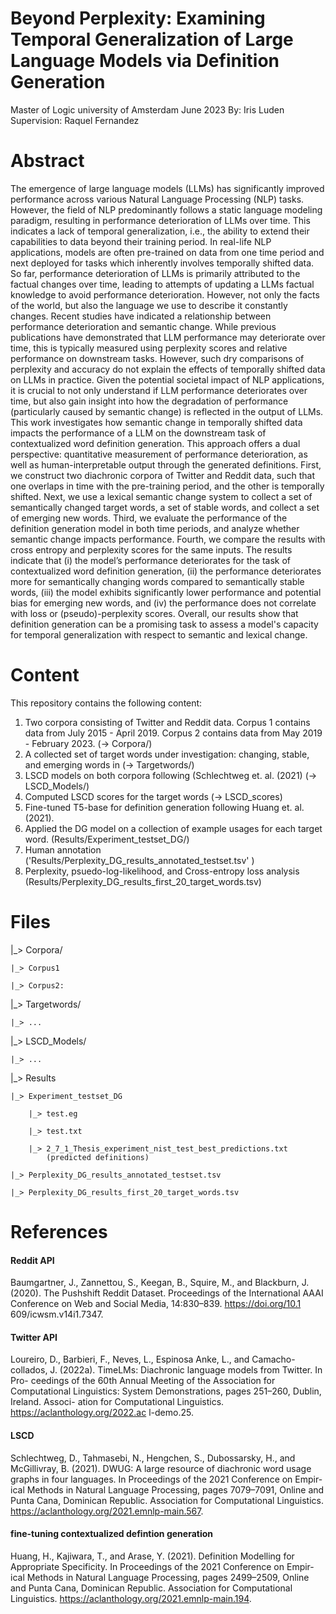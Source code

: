 # Beyond Perplexity: Examining Temporal Generalization of Large Language Models via Definition Generation
Master of Logic
university of Amsterdam
June 2023 
By: Iris Luden
Supervision: Raquel Fernandez

# Abstract 
The emergence of large language models (LLMs) has significantly improved performance across various Natural Language Processing (NLP) tasks. However, the field of NLP predominantly follows a static language modeling paradigm, resulting in performance deterioration of LLMs over time. This indicates a lack of temporal generalization, i.e., the ability to extend their capabilities to data beyond their training period. In real-life NLP applications, models are often pre-trained on data from one time period and next deployed for tasks which inherently involves temporally shifted data. So far, performance deterioration of LLMs is primarily attributed to the factual changes over time, leading to attempts of updating a LLMs factual knowledge to avoid performance deterioration. However, not only the facts of the world, but also the language we use to describe it constantly changes. Recent studies have indicated a relationship between performance deterioration and semantic change. While previous publications have demonstrated that LLM performance may deteriorate over time, this is typically measured using perplexity scores and relative performance on downstream tasks. However, such dry comparisons of perplexity and accuracy do not explain the effects of temporally shifted data on LLMs in practice. Given the potential societal impact of NLP applications, it is crucial to not only understand if LLM performance deteriorates over time, but also gain insight into how the degradation of performance (particularly caused by semantic change) is reflected in the output of LLMs. This work investigates how semantic change in temporally shifted data impacts the performance of a LLM on the downstream task of contextualized word definition generation. This approach offers a dual perspective: quantitative measurement of performance deterioration, as well as human-interpretable output through the generated definitions. First, we construct two diachronic corpora of Twitter and Reddit data, such that one overlaps in time with the pre-training period, and the other is temporally shifted. Next, we use a lexical semantic change system to collect a set of semantically changed target words, a set of stable words, and collect a set of emerging new words. Third, we evaluate the performance of the definition generation model in both time periods, and analyze whether semantic change impacts performance. Fourth, we compare the results with cross entropy and perplexity scores for the same inputs. The results indicate that (i) the model’s performance deteriorates for the task of contextualized word definition generation, (ii) the performance deteriorates more for semantically changing words compared to semantically stable words, (iii) the model exhibits significantly lower performance and potential bias for emerging new words, and (iv) the performance does not correlate with loss or (pseudo)-perplexity scores. Overall, our results show that definition generation can be a promising task to assess a model's capacity for temporal generalization with respect to semantic and lexical change. 

# Content

This repository contains the following content: 
1. Two corpora consisting of Twitter and Reddit data. Corpus 1 contains data from July 2015 - April 2019. Corpus 2 contains data from May 2019 - February 2023. 
    (-> Corpora/)
2. A collected set of target words under investigation: changing, stable, and emerging words in 
    (-> Targetwords/)
3. LSCD models on both corpora following (Schlechtweg et. al. (2021) 
    (-> LSCD_Models/)
4. Computed LSCD scores for the target words 
    (-> LSCD_scores)
5. Fine-tuned T5-base for definition generation following Huang et. al. (2021). 
5. Applied the DG model on a collection of example usages for each target word. 
    (Results/Experiment_testset_DG/)
6. Human annotation 
    ('Results/Perplexity_DG_results_annotated_testset.tsv' )
7. Perplexity, psuedo-log-likelihood, and Cross-entropy loss analysis (Results/Perplexity_DG_results_first_20_target_words.tsv)

# Files 
|_> Corpora/

    |_> Corpus1

    |_> Corpus2:

|_> Targetwords/

    |_> ...

|_> LSCD_Models/

    |_> ...

|_> Results

    |_> Experiment_testset_DG

        |_> test.eg

        |_> test.txt

        |_> 2_7_1_Thesis_experiment_nist_test_best_predictions.txt 
            (predicted definitions)

    |_> Perplexity_DG_results_annotated_testset.tsv
    
    |_> Perplexity_DG_results_first_20_target_words.tsv

# References

#### Reddit API
Baumgartner, J., Zannettou, S., Keegan, B., Squire, M., and Blackburn, J.
(2020). The Pushshift Reddit Dataset. Proceedings of the International AAAI
Conference on Web and Social Media, 14:830–839. https://doi.org/10.1
609/icwsm.v14i1.7347.

#### Twitter API 
Loureiro, D., Barbieri, F., Neves, L., Espinosa Anke, L., and Camacho-collados,
J. (2022a). TimeLMs: Diachronic language models from Twitter. In Pro-
ceedings of the 60th Annual Meeting of the Association for Computational
Linguistics: System Demonstrations, pages 251–260, Dublin, Ireland. Associ-
ation for Computational Linguistics. https://aclanthology.org/2022.ac
l-demo.25.


#### LSCD
Schlechtweg, D., Tahmasebi, N., Hengchen, S., Dubossarsky, H., and
McGillivray, B. (2021). DWUG: A large resource of diachronic word usage
graphs in four languages. In Proceedings of the 2021 Conference on Empir-
ical Methods in Natural Language Processing, pages 7079–7091, Online and
Punta Cana, Dominican Republic. Association for Computational Linguistics.
https://aclanthology.org/2021.emnlp-main.567.

#### fine-tuning contextualized defintion generation
Huang, H., Kajiwara, T., and Arase, Y. (2021). Definition Modelling for
Appropriate Specificity. In Proceedings of the 2021 Conference on Empir-
ical Methods in Natural Language Processing, pages 2499–2509, Online and
Punta Cana, Dominican Republic. Association for Computational Linguistics.
https://aclanthology.org/2021.emnlp-main.194.